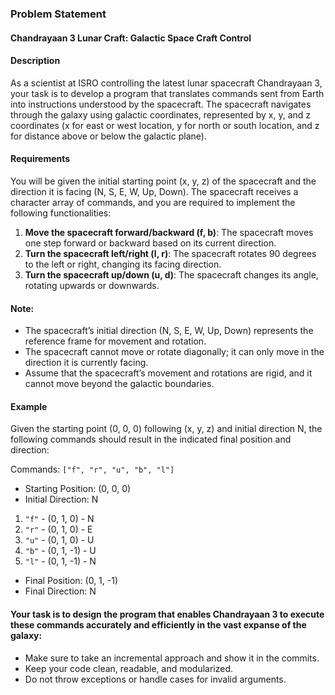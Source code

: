 ### Problem Statement

#### Chandrayaan 3 Lunar Craft: Galactic Space Craft Control

#### Description

As a scientist at ISRO controlling the latest lunar spacecraft Chandrayaan 3, your task is to develop a program that translates commands sent from Earth into instructions understood by the spacecraft. The spacecraft navigates through the galaxy using galactic coordinates, represented by x, y, and z coordinates (x for east or west location, y for north or south location, and z for distance above or below the galactic plane).

#### Requirements

You will be given the initial starting point (x, y, z) of the spacecraft and the direction it is facing (N, S, E, W, Up, Down). The spacecraft receives a character array of commands, and you are required to implement the following functionalities:

1. **Move the spacecraft forward/backward (f, b)**: The spacecraft moves one step forward or backward based on its current direction.
2. **Turn the spacecraft left/right (l, r)**: The spacecraft rotates 90 degrees to the left or right, changing its facing direction.
3. **Turn the spacecraft up/down (u, d)**: The spacecraft changes its angle, rotating upwards or downwards.

#### Note:

- The spacecraft’s initial direction (N, S, E, W, Up, Down) represents the reference frame for movement and rotation.
- The spacecraft cannot move or rotate diagonally; it can only move in the direction it is currently facing.
- Assume that the spacecraft’s movement and rotations are rigid, and it cannot move beyond the galactic boundaries.

#### Example

Given the starting point (0, 0, 0) following (x, y, z) and initial direction N, the following commands should result in the indicated final position and direction:

Commands: `["f", "r", "u", "b", "l"]`

- Starting Position: (0, 0, 0)
- Initial Direction: N

1. `"f"` - (0, 1, 0) - N
2. `"r"` - (0, 1, 0) - E
3. `"u"` - (0, 1, 0) - U
4. `"b"` - (0, 1, -1) - U
5. `"l"` - (0, 1, -1) - N

- Final Position: (0, 1, -1)
- Final Direction: N

#### Your task is to design the program that enables Chandrayaan 3 to execute these commands accurately and efficiently in the vast expanse of the galaxy:

- Make sure to take an incremental approach and show it in the commits.
- Keep your code clean, readable, and modularized.
- Do not throw exceptions or handle cases for invalid arguments.
